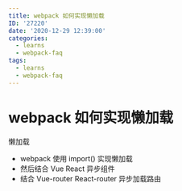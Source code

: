 ```yaml
---
title: webpack 如何实现懒加载
ID: '27220'
date: '2020-12-29 12:39:00'
categories:
  - learns
  - webpack-faq
tags:
  - learns
  - webpack-faq
---
```


# webpack 如何实现懒加载

懒加载

- webpack 使用 import() 实现懒加载
- 然后结合 Vue React 异步组件
- 结合 Vue-router React-router 异步加载路由
 
 
